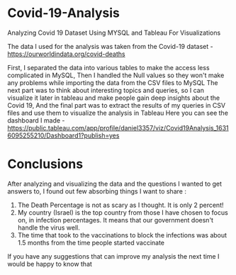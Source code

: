 # Covid-19-Analysis
Analyzing Covid 19 Dataset Using MYSQL  and Tableau For Visualizations

The data I used for the analysis was taken from the Covid-19 dataset - https://ourworldindata.org/covid-deaths

First, I separated the data into various tables to make the access less complicated in MySQL,
Then I handled the Null values so they won't make any problems while importing the data from the CSV files to MySQL
The next part was to think about interesting topics and queries,
so I can visualize it later in tableau and make people gain deep insights about the Covid 19,
And the final part was to extract the results of my queries in CSV files and use them to visualize the analysis in Tableau
Here you can see the dashboard I made - https://public.tableau.com/app/profile/daniel3357/viz/Covid19Analysis_16316095255210/Dashboard1?publish=yes





# Conclusions


After analyzing and visualizing the data and the questions I wanted to get answers to, I found out few absorbing things I want to share :

1. The Death Percentage is not as scary as I thought. It is only 2 percent!
2. My country (Israel) is the top country from those I have chosen to focus on, in infection percentages. It means that our government doesn't handle the virus well.
3. The time that took to the vaccinations to block the infections was about 1.5 months from the time people started vaccinate

If you have any suggestions that can improve my analysis the next time I would be happy to know that

